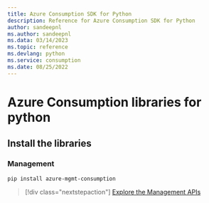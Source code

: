 ```yaml
---
title: Azure Consumption SDK for Python
description: Reference for Azure Consumption SDK for Python
author: sandeepnl
ms.author: sandeepnl
ms.data: 03/14/2023
ms.topic: reference
ms.devlang: python
ms.service: consumption
ms.date: 08/25/2022
---
```

# Azure Consumption libraries for python

## Install the libraries


### Management

```bash
pip install azure-mgmt-consumption
```
> [!div class="nextstepaction"]
> [Explore the Management APIs](/python/api/overview/azure/mgmt-consumption-readme)